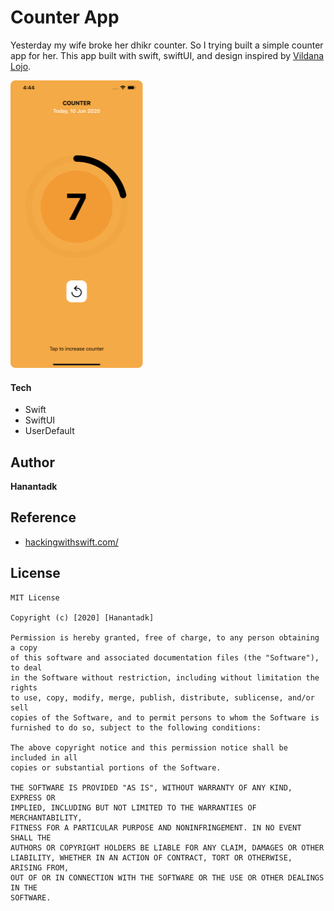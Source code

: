 # Counter App
Yesterday my wife broke her dhikr counter. So I trying built a simple counter app for her. This app built with swift,  swiftUI, and design inspired by [Vildana Lojo](https://dribbble.com/vikavld).

<img src="https://github.com/hdk24/counter-swift/blob/master/screenshot/sc_home_app.png" width="212" height="460"> 


#### Tech
* Swift
* SwiftUI
* UserDefault


## Author
**Hanantadk**


## Reference
* [hackingwithswift.com/](https://hackingwithswift.com/)


## License

```
MIT License

Copyright (c) [2020] [Hanantadk]

Permission is hereby granted, free of charge, to any person obtaining a copy
of this software and associated documentation files (the "Software"), to deal
in the Software without restriction, including without limitation the rights
to use, copy, modify, merge, publish, distribute, sublicense, and/or sell
copies of the Software, and to permit persons to whom the Software is
furnished to do so, subject to the following conditions:

The above copyright notice and this permission notice shall be included in all
copies or substantial portions of the Software.

THE SOFTWARE IS PROVIDED "AS IS", WITHOUT WARRANTY OF ANY KIND, EXPRESS OR
IMPLIED, INCLUDING BUT NOT LIMITED TO THE WARRANTIES OF MERCHANTABILITY,
FITNESS FOR A PARTICULAR PURPOSE AND NONINFRINGEMENT. IN NO EVENT SHALL THE
AUTHORS OR COPYRIGHT HOLDERS BE LIABLE FOR ANY CLAIM, DAMAGES OR OTHER
LIABILITY, WHETHER IN AN ACTION OF CONTRACT, TORT OR OTHERWISE, ARISING FROM,
OUT OF OR IN CONNECTION WITH THE SOFTWARE OR THE USE OR OTHER DEALINGS IN THE
SOFTWARE.
```
